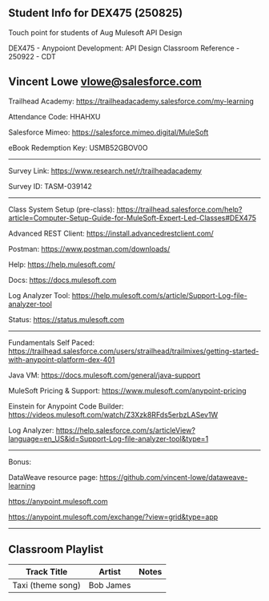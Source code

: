## Student Info for DEX475 (250825)

Touch point for students of Aug Mulesoft API Design

DEX475 - Anypoiont Development: API Design Classroom Reference - 250922 - CDT

Vincent Lowe
vlowe@salesforce.com
-------------------------------------------------------------------------------------------------------------------
Trailhead Academy:	https://trailheadacademy.salesforce.com/my-learning

Attendance Code:     HHAHXU							

Salesforce Mimeo:     https://salesforce.mimeo.digital/MuleSoft

eBook Redemption Key:     USMB52GBOV0O

-------------------------------------------------------------------------------------------------------------------
Survey Link:								https://www.research.net/r/trailheadacademy

Survey ID:	TASM-039142						

-------------------------------------------------------------------------------------------------------------------

Class System Setup (pre-class): https://trailhead.salesforce.com/help?article=Computer-Setup-Guide-for-MuleSoft-Expert-Led-Classes#DEX475

Advanced REST Client: https://install.advancedrestclient.com/

Postman: https://www.postman.com/downloads/

Help: https://help.mulesoft.com/

Docs: https://docs.mulesoft.com

Log Analyzer Tool: https://help.mulesoft.com/s/article/Support-Log-file-analyzer-tool

Status: https://status.mulesoft.com 
   
------------------------------------------------------------------------------

Fundamentals Self Paced: https://trailhead.salesforce.com/users/strailhead/trailmixes/getting-started-with-anypoint-platform-dex-401

Java VM: https://docs.mulesoft.com/general/java-support

MuleSoft Pricing & Support: https://www.mulesoft.com/anypoint-pricing

Einstein for Anypoint Code Builder: https://videos.mulesoft.com/watch/Z3Xzk8RFds5erbzLASev1W

Log Analyzer: https://help.salesforce.com/s/articleView?language=en_US&id=Support-Log-file-analyzer-tool&type=1

------------------------------------------------------------------------------
Bonus:

DataWeave resource page: https://github.com/vincent-lowe/dataweave-learning

https://anypoint.mulesoft.com

https://anypoint.mulesoft.com/exchange/?view=grid&type=app

-------------------------------------------------------------------------------------------------------------------
Classroom Playlist
-------------------------------------------------------------------------------------------------------------------
|Track Title|Artist|Notes|
|-----------|------|-----|
|Taxi (theme song)|Bob James||





